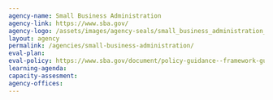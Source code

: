 ```yaml
---
agency-name: Small Business Administration
agency-link: https://www.sba.gov/
agency-logo: /assets/images/agency-seals/small_business_administration_seal.png
layout: agency
permalink: /agencies/small-business-administration/
eval-plan:
eval-policy: https://www.sba.gov/document/policy-guidance--framework-guidelines-program-evaluation-us-small-business-administration
learning-agenda:
capacity-assesment:
agency-offices:
---
```

